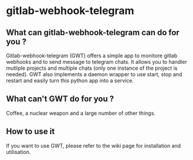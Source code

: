 # gitlab-webhook-telegram

## What can gitlab-webhook-telegram can do for you ?

Gitlab-webhook-telegram (GWT) offers a simple app to monitore gitlab webhooks and to send message to telegram chats. It allows you to handler mutliple projects and multiple chats (only one instance of the project is needed).
GWT also implements a daemon wrapper to use start, stop and restart and easily turn this python app into a service.

## What can't GWT do for you ?

Coffee, a nuclear weapon and a large number of other things.

## How to use it 
If you want to use GWT, please refer to the wiki page for installation and utilisation.
